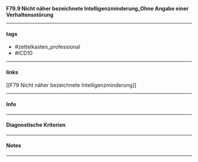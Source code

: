 __F79.9 Nicht näher bezeichnete Intelligenzminderung_Ohne Angabe einer Verhaltensstörung__

___________________________________________
#### tags

- #zettelkasten_professional
- #ICD10 
___________________________________________
#### links

[[F79 Nicht näher bezeichnete Intelligenzminderung]]

___________________________________________
#### Info

___________________________________________
#### Diagnostische Kriterien

___________________________________________
#### Notes

___________________________________________

